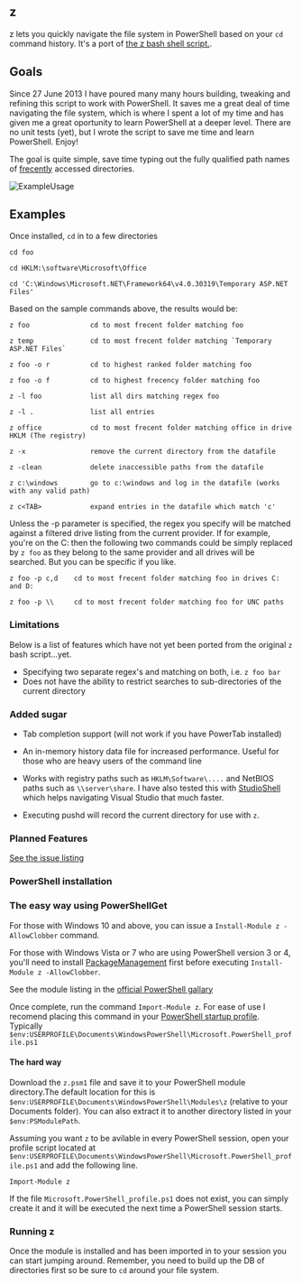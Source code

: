 ## z

z lets you quickly navigate the file system in PowerShell based on your `cd` command history. It's a port of [the z bash shell script.](README).

## Goals

Since 27 June 2013 I have poured many many hours building, tweaking and refining this script to work with PowerShell. It saves me a great deal of time navigating the file system, which is where I spent a lot of my time and has given me a great oportunity to learn PowerShell at a deeper level. There are no unit tests (yet), but I wrote the script to save me time and learn PowerShell. Enjoy!

The goal is quite simple, save time typing out the fully qualified path names of [frecently](https://developer.mozilla.org/en-US/docs/Mozilla/Tech/Places/Frecency_algorithm) accessed directories.

![ExampleUsage]

## Examples

Once installed, `cd` in to a few directories

`cd foo`

`cd HKLM:\software\Microsoft\Office`

`cd 'C:\Windows\Microsoft.NET\Framework64\v4.0.30319\Temporary ASP.NET Files'`

Based on the sample commands above, the results would be:

	z foo				cd to most frecent folder matching foo
	
	z temp				cd to most frecent folder matching `Temporary ASP.NET Files`

	z foo -o r			cd to highest ranked folder matching foo

	z foo -o f			cd to highest frecency folder matching foo
	
	z -l foo			list all dirs matching regex foo
	
	z -l .				list all entries

	z office			cd to most frecent folder matching office in drive HKLM (The registry)
	
	z -x				remove the current directory from the datafile
	
	z -clean			delete inaccessible paths from the datafile
	
	z c:\windows		go to c:\windows and log in the datafile (works with any valid path)
	
	z c<TAB>			expand entries in the datafile which match 'c'

Unless the -p parameter is specified, the regex you specify will be matched against a filtered drive listing from the current provider. If for example, you're on the C: then the following two commands could be simply replaced by `z foo` as they belong to the same provider and all drives will be searched. But you can be specific if you like.

	z foo -p c,d	cd to most frecent folder matching foo in drives C: and D:
	
	z foo -p \\ 	cd to most frecent folder matching foo for UNC paths

### Limitations

Below is a list of features which have not yet been ported from the original `z` bash script...yet.

* Specifying two separate regex's and matching on both, i.e. `z foo bar`
* Does not have the ability to restrict searches to sub-directories of the current directory

### Added sugar

* Tab completion support (will not work if you have PowerTab installed)

* An in-memory history data file for increased performance. Useful for those who are heavy users of the command line

* Works with registry paths such as `HKLM\Software\....` and NetBIOS paths such as `\\server\share`. I have also tested this with [StudioShell](https://studioshell.codeplex.com/) which helps navigating Visual Studio that much faster.

* Executing pushd will record the current directory for use with `z`.

### Planned Features

[See the issue listing](https://github.com/vincpa/z/issues)

### PowerShell installation

### The easy way using PowerShellGet

For those with Windows 10 and above, you can issue a `Install-Module z -AllowClobber` command.

For those with Windows Vista or 7 who are using PowerShell version 3 or 4, you'll need to install [PackageManagement](http://go.microsoft.com/fwlink/?LinkID=746217&clcid=0x409) first before executing `Install-Module z -AllowClobber`.

See the module listing in the [official PowerShell gallary](https://www.powershellgallery.com/packages/z/)

Once complete, run the command `Import-Module z`. For ease of use I recomend placing this command in your [PowerShell startup profile](https://technet.microsoft.com/en-us/library/bb613488(v=vs.85).aspx). Typically `$env:USERPROFILE\Documents\WindowsPowerShell\Microsoft.PowerShell_profile.ps1`

#### The hard way

Download the `z.psm1` file and save it to your PowerShell module directory.The default location for this is `$env:USERPROFILE\Documents\WindowsPowerShell\Modules\z` (relative to your Documents folder). You can also extract it to another directory listed in your `$env:PSModulePath`. 

Assuming you want `z` to be avilable in every PowerShell session, open your profile script located at `$env:USERPROFILE\Documents\WindowsPowerShell\Microsoft.PowerShell_profile.ps1` and add the following line.

`Import-Module z`

If the file `Microsoft.PowerShell_profile.ps1` does not exist, you can simply create it and it will be executed the next time a PowerShell session starts.

### Running z

Once the module is installed and has been imported in to your session you can start jumping around. Remember, you need to build up the DB of directories first so be sure to `cd` around your file system.

[ExampleUsage]: https://raw.githubusercontent.com/vincpa/z/master/example_usage.gif
